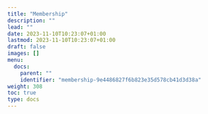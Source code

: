 ```yaml
---
title: "Membership"
description: ""
lead: ""
date: 2023-11-10T10:23:07+01:00
lastmod: 2023-11-10T10:23:07+01:00
draft: false
images: []
menu:
  docs:
    parent: ""
    identifier: "membership-9e4486827f6b823e35d578cb41d3d38a"
weight: 308
toc: true
type: docs
---
```

